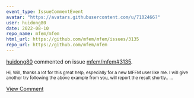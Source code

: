 ```yaml
---
event_type: IssueCommentEvent
avatar: "https://avatars.githubusercontent.com/u/7102466?"
user: huidong80
date: 2022-08-10
repo_name: mfem/mfem
html_url: https://github.com/mfem/mfem/issues/3135
repo_url: https://github.com/mfem/mfem
---
```


<a href='https://github.com/huidong80' target='_blank'>huidong80</a> commented on issue <a href='https://github.com/mfem/mfem/issues/3135' target='_blank'>mfem/mfem#3135</a>.

<small>Hi,  Will,  thanks a lot for this great help, especially for a new MFEM user like me.  I will give another try following the above example from you,  will report the result shortly..     ...</small>

<a href='https://github.com/mfem/mfem/issues/3135' target='_blank'>View Comment</a>